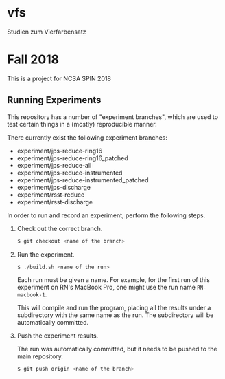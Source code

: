 # vfs
Studien zum Vierfarbensatz

# Fall 2018

This is a project for NCSA SPIN 2018

## Running Experiments

This repository has a number of "experiment branches", which are used to test
certain things in a (mostly) reproducible manner.

There currently exist the following experiment branches:

* experiment/jps-reduce-ring16
* experiment/jps-reduce-ring16_patched
* experiment/jps-reduce-all
* experiment/jps-reduce-instrumented
* experiment/jps-reduce-instrumented_patched
* experiment/jps-discharge
* experiment/rsst-reduce
* experiment/rsst-discharge

In order to run and record an experiment, perform the following steps.

1. Check out the correct branch.
   ```bash
   $ git checkout <name of the branch>
   ```

2. Run the experiment.
   ```bash
   $ ./build.sh <name of the run>
   ```

   Each run must be given a name. For example, for the first run of this
   experiment on RN's MacBook Pro, one might use the run name `RN-macbook-1`.
   
   This will compile and run the program, placing all the results under a
   subdirectory with the same name as the run. The subdirectory will be
   automatically committed.

3. Push the experiment results.
   
   The run was automatically committed, but it needs to be pushed to the main
   repository.

   ```bash
   $ git push origin <name of the branch>
   ```


<!-- vim: set tw=80: -->
